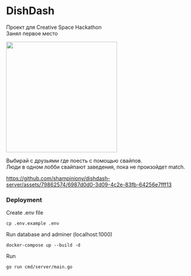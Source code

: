 # DishDash
Проект для Creative Space Hackathon \
Занял первое место

<img src="https://github.com/shampiniony/dishdash-server/assets/79862574/0d0a7d7b-13d1-4a37-9c26-abb1c844b335" width="300">

Выбирай с друзьями где поесть с помощью свайпов. \
Люди в одном лобби свайпают заведения, пока не произойдет match.


https://github.com/shampiniony/dishdash-server/assets/79862574/6987d0d0-3d09-4c2e-83fb-64256e7fff13



### Deployment
Create .env file
```
cp .env.example .env
```

Run database and adminer (localhost:1000)
```
docker-compose up --build -d
```

Run
```
go run cmd/server/main.go
```
